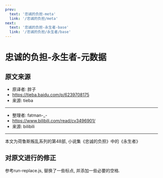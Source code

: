 ```yaml
---
prev:
  text: '忠诚的负担-meta'
  link: '/忠诚的负担/meta'
next:
  text: '忠诚的负担-永生者-base'
  link: '/忠诚的负担/永生者/base'
---
```


# 忠诚的负担-永生者-元数据

## 原文来源

+ 原译者: 胖子
+ <https://tieba.baidu.com/p/6239708175>
+ 来源: tieba

--------

+ 整理者: fatman-_-
+ <https://www.bilibili.com/read/cv3496901/>
+ 来源: bilibili

--------

本文为荷鲁斯叛乱系列的第48部, 小说集《忠诚的负担》中的《永生者》

## 对原文进行的修正

参考run-replace.js, 替换了一些标点, 并添加一些必要的空格.
